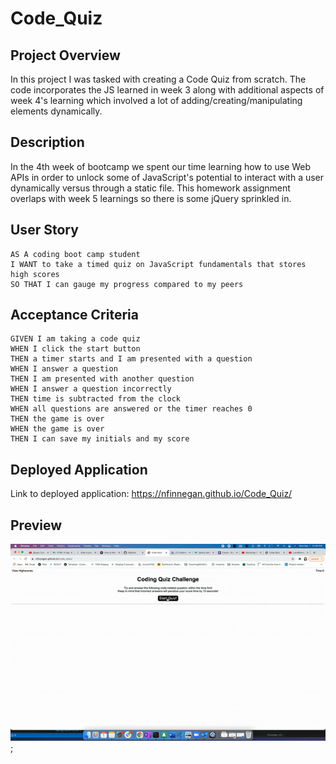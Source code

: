 # Code_Quiz

## Project Overview
In this project I was tasked with creating a Code Quiz from scratch. The code incorporates the JS learned in week 3 along with additional aspects of week 4's learning which involved a lot of adding/creating/manipulating elements dynamically.

## Description
In the 4th week of bootcamp we spent our time learning how to use Web APIs in order to unlock some of JavaScript's potential to interact with a user dynamically versus through a static file. This homework assignment overlaps with week 5 learnings so there is some jQuery sprinkled in. 

## User Story
```
AS A coding boot camp student
I WANT to take a timed quiz on JavaScript fundamentals that stores high scores
SO THAT I can gauge my progress compared to my peers
```

## Acceptance Criteria
```
GIVEN I am taking a code quiz
WHEN I click the start button
THEN a timer starts and I am presented with a question
WHEN I answer a question
THEN I am presented with another question
WHEN I answer a question incorrectly
THEN time is subtracted from the clock
WHEN all questions are answered or the timer reaches 0
THEN the game is over
WHEN the game is over
THEN I can save my initials and my score
```

## Deployed Application
Link to deployed application: https://nfinnegan.github.io/Code_Quiz/

## Preview

![Code_Quiz_Preview](Code_Quiz.gif);